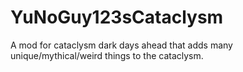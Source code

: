 # YuNoGuy123sCataclysm
A mod for cataclysm dark days ahead that adds many unique/mythical/weird things to the cataclysm.
